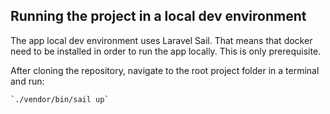 ## Running the project in a local dev environment

The app local dev environment uses Laravel Sail. 
That means that docker need to be installed in order to run the app locally. This is only prerequisite.

After cloning the repository, navigate to the root project folder in a terminal and run:

    `./vendor/bin/sail up`

